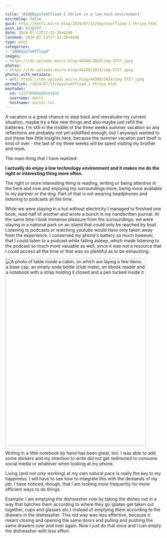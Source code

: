 ```yaml
---

title: "#100DaysToOffload I thrive in a low-tech environment"
microblog: false
guid: http://matti.micro.blog/2024/07/13/daystooffload-i-thrive.html
post_id: 4216297
date: 2024-07-13T17:32:30+0200
lastmod: 2024-07-13T17:32:30+0200
type: post
categories:
- "100DaysToOffload"
images:
- https://cdn.uploads.micro.blog/44388/2024/img-3757.jpeg
photos:
- https://cdn.uploads.micro.blog/44388/2024/img-3757.jpeg
photos_with_metadata:
- url: https://cdn.uploads.micro.blog/44388/2024/img-3757.jpeg
permalink: /2024/07/13/daystooffload-i-thrive.html
mastodon:
  id: 112779906689341835
  username: matti
  hostname: social.lol
---
```

A vacation is a great chance to step back and reevaluate my current situation, maybe try a few new things and also maybe just refill the batteries. I'm still in the middle of the three weeks summer vacation so any reflections are probably not yet solidified enough, but I anyways wanted to put these few little insights here, because the summer vacation part itself is kind of over - the last of my three weeks will be spent visiting my brother and mom.

The main thing that I have realized:

**I actually do enjoy a low technology environment and it makes me do the right or interesting thing more often.**

The right or more interesting thing is reading, writing or being attentive in the here and now and enjoying my surroundings more, being more available to my partner or the dog. Part of that is not wearing headphones and listening to podcasts all the time.

While we were staying in a hut without electricity I managed to finished one book, read half of another and wrote a bunch in my handwritten journal. At the same time I took immense pleasure from the surroundings: we were staying in a national park on an island that could only be reached by boat. Listening to podcasts or watching youtube would have only taken away from the experience. I conserved my phone's battery so much however, that I could listen to a podcast while falling asleep, which made listening to the podcast so much more valuable as well, since it was not a resource that I could access all the time or that was so plentiful as to be exhausting.

<img src="uploads/2024/img-3757.jpeg" alt="A photo of table inside a cabin, on which are laying a few items: a base cap, an empty soda bottle (club mate), an ebook reader and a notebook with a strap holding it closed and a pen tucked inside it" title="IMG_3757.jpeg" border="0" width="450" height="600" />

Writing in a little notebook by hand has been great, too. I was able to add some stickers and my intention to write did not get redirected to consume social media or whatever when looking at my phone.

Living (and not only working) at my own natural pace is really the key to my happiness. I will have to see how to integrate this with the demands of my job. I have noticed, though, that I am looking more frequently for more efficient ways to do things.

Example: I am emptying the dishwasher now by taking the dishes out in a way that batches them according to where they go (plates get taken out together, cups and glasses etc.) instead of emptying them according to the drawers in the dishwasher. This old way was less effective, because it meant closing and opening the same doors and pulling and pushing the same drawers over and over again. Now I just do that once and I can empty the dishwasher with less effort.

